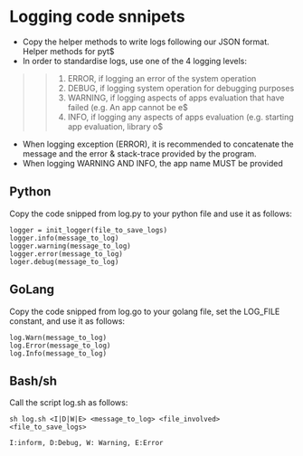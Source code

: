 # Logging code snnipets

- Copy the helper methods to write logs following our JSON format. Helper methods for pyt$
- In order to standardise logs, use one of the 4 logging levels:
>> 1. ERROR, if logging an error of the system operation
>> 2. DEBUG, if logging system operation for debugging purposes
>> 3. WARNING, if logging aspects of apps evaluation that have failed (e.g. An app cannot be e$
>> 4. INFO, if logging any aspects of apps evaluation (e.g. starting app evaluation, library o$
- When logging exception (ERROR), it is recommended to concatenate the message and the error & stack-trace provided by the program.
- When logging WARNING AND INFO, the app name MUST be provided

## Python

Copy the code snipped from log.py to your python file and use it as follows:

```
logger = init_logger(file_to_save_logs)
logger.info(message_to_log)
logger.warning(message_to_log)
logger.error(message_to_log)
loger.debug(message_to_log)
```
## GoLang

Copy the code snipped from log.go to your golang file, set the LOG_FILE constant, and use it as follows:

```
log.Warn(message_to_log)
log.Error(message_to_log)
log.Info(message_to_log)
```

## Bash/sh

Call the script log.sh as follows:

```
sh log.sh <I|D|W|E> <message_to_log> <file_involved> <file_to_save_logs>

I:inform, D:Debug, W: Warning, E:Error

```
